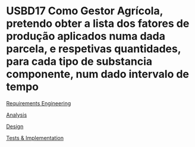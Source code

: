 # USBD17 Como Gestor Agrícola, pretendo obter a lista dos fatores de produção aplicados numa dada parcela, e respetivas quantidades, para cada tipo de substancia componente, num dado intervalo de tempo
[Requirements Engineering](01.requirements-engineering/Readme.md)

[Analysis](02.analysis/Readme.md)

[Design](03.design/Readme.md)

[Tests & Implementation ](04.tests-and-implementation/Readme.md)
